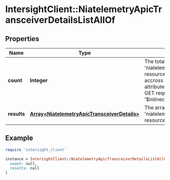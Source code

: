 # IntersightClient::NiatelemetryApicTransceiverDetailsListAllOf

## Properties

| Name | Type | Description | Notes |
| ---- | ---- | ----------- | ----- |
| **count** | **Integer** | The total number of &#39;niatelemetry.ApicTransceiverDetails&#39; resources matching the request, accross all pages. The &#39;Count&#39; attribute is included when the HTTP GET request includes the &#39;$inlinecount&#39; parameter. | [optional] |
| **results** | [**Array&lt;NiatelemetryApicTransceiverDetails&gt;**](NiatelemetryApicTransceiverDetails.md) | The array of &#39;niatelemetry.ApicTransceiverDetails&#39; resources matching the request. | [optional] |

## Example

```ruby
require 'intersight_client'

instance = IntersightClient::NiatelemetryApicTransceiverDetailsListAllOf.new(
  count: null,
  results: null
)
```


